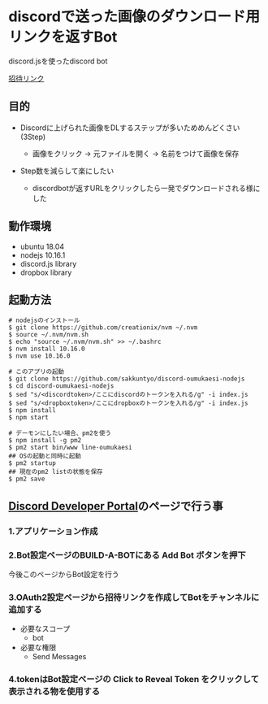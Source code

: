 # discordで送った画像のダウンロード用リンクを返すBot

discord.jsを使ったdiscord bot

[招待リンク](https://discordapp.com/api/oauth2/authorize?client_id=620442080606683151&permissions=34816&scope=bot)

## 目的

- Discordに上げられた画像をDLするステップが多いためめんどくさい(3Step)
  - 画像をクリック -> 元ファイルを開く -> 名前をつけて画像を保存

- Step数を減らして楽にしたい
  - discordbotが返すURLをクリックしたら一発でダウンロードされる様にした

## 動作環境

- ubuntu 18.04
- nodejs 10.16.1
- discord.js library
- dropbox library

## 起動方法

```
# nodejsのインストール
$ git clone https://github.com/creationix/nvm ~/.nvm
$ source ~/.nvm/nvm.sh
$ echo "source ~/.nvm/nvm.sh" >> ~/.bashrc
$ nvm install 10.16.0
$ nvm use 10.16.0

# このアプリの起動
$ git clone https://github.com/sakkuntyo/discord-oumukaesi-nodejs
$ cd discord-oumukaesi-nodejs
$ sed "s/<discordtoken>/ここにdiscordのトークンを入れる/g" -i index.js
$ sed "s/<dropboxtoken>/ここにdropboxのトークンを入れる/g" -i index.js
$ npm install
$ npm start

# デーモンにしたい場合、pm2を使う
$ npm install -g pm2
$ pm2 start bin/www line-oumukaesi
## OSの起動と同時に起動
$ pm2 startup
## 現在のpm2 listの状態を保存
$ pm2 save
```

## [Discord Developer Portal](https://discordapp.com/developers/)のページで行う事

### 1.アプリケーション作成

### 2.Bot設定ページのBUILD-A-BOTにある Add Bot ボタンを押下

今後このページからBot設定を行う

### 3.OAuth2設定ページから招待リンクを作成してBotをチャンネルに追加する

- 必要なスコープ
  - bot
- 必要な権限
  - Send Messages

### 4.tokenはBot設定ページの Click to Reveal Token をクリックして表示される物を使用する
